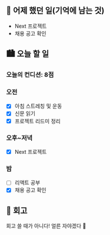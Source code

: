 ## 🌃 어제 했던 일(기억에 남는 것)

- Next 프로젝트
- 채용 공고 확인

## 🏙️ 오늘 할 일

### 오늘의 컨디션: 8점

### 오전

- [x] 아침 스트레칭 및 운동
- [x] 신문 읽기
- [x] 프로젝트 리드미 정리

### 오후~저녁

- [x] Next 프로젝트

### 밤

- [ ] 리액트 공부
- [x] 채용 공고 확인

## 🌆 회고

회고 쓸 때가 아니다! 얼른 자야겠다 🥳